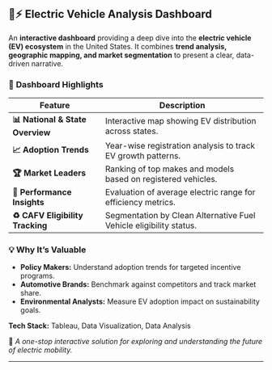 ## 🚗⚡ **Electric Vehicle Analysis Dashboard**

An **interactive dashboard** providing a deep dive into the **electric vehicle (EV) ecosystem** in the United States. It combines **trend analysis, geographic mapping, and market segmentation** to present a clear, data-driven narrative.

### 🌟 **Dashboard Highlights**

| **Feature**                      | **Description**                                                    |
| -------------------------------- | ------------------------------------------------------------------ |
| **📊 National & State Overview** | Interactive map showing EV distribution across states.             |
| **📈 Adoption Trends**           | Year-wise registration analysis to track EV growth patterns.       |
| **🏆 Market Leaders**            | Ranking of top makes and models based on registered vehicles.      |
| **🔋 Performance Insights**      | Evaluation of average electric range for efficiency metrics.       |
| **♻ CAFV Eligibility Tracking**  | Segmentation by Clean Alternative Fuel Vehicle eligibility status. |

### 💡 **Why It’s Valuable**

* **Policy Makers:** Understand adoption trends for targeted incentive programs.
* **Automotive Brands:** Benchmark against competitors and track market share.
* **Environmental Analysts:** Measure EV adoption impact on sustainability goals.

**Tech Stack:** Tableau, Data Visualization, Data Analysis

📌 *A one-stop interactive solution for exploring and understanding the future of electric mobility.*

---
